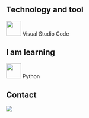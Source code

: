 ## Technology and tool

<img src="https://cdn.jsdelivr.net/gh/devicons/devicon@latest/icons/vscode/vscode-original.svg" width="40" height="40" /> Visual Studio Code


## I am learning

<img src="https://cdn.jsdelivr.net/gh/devicons/devicon@latest/icons/python/python-original.svg" width="40" height="40" /> Python

## Contact

<a href="https://instagram.com/hitaro_ramos" target="_blank"><img loading="lazy" src="https://img.shields.io/badge/-Instagram-%23E4405F?style=for-the-badge&logo=instagram&logoColor=white" target="_blank"></a>